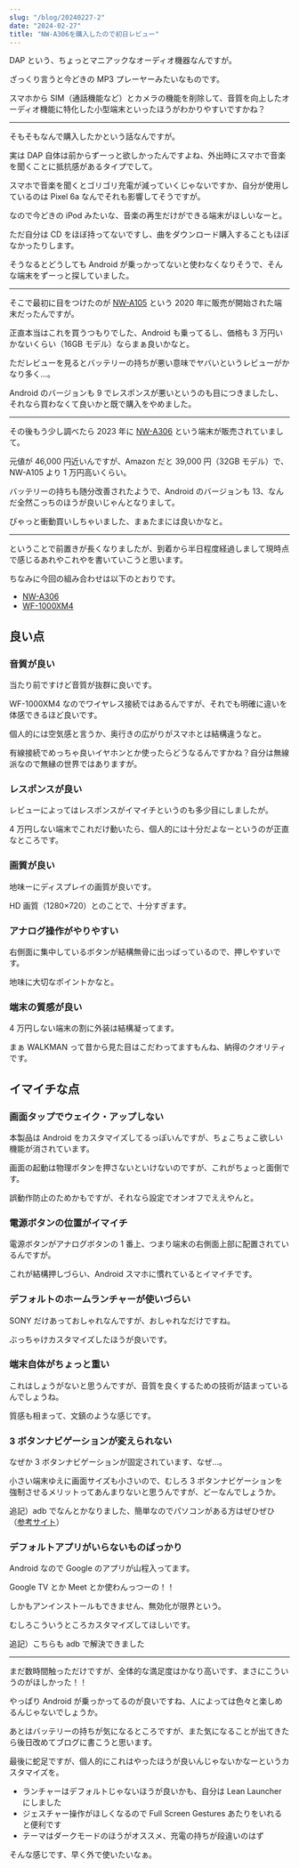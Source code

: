 ```yaml
---
slug: "/blog/20240227-2"
date: "2024-02-27"
title: "NW-A306を購入したので初日レビュー"
---
```


DAP という、ちょっとマニアックなオーディオ機器なんですが。

ざっくり言うと今どきの MP3 プレーヤーみたいなものです。

スマホから SIM（通話機能など）とカメラの機能を削除して、音質を向上したオーディオ機能に特化した小型端末といったほうがわかりやすいですかね？

---

そもそもなんで購入したかという話なんですが。

実は DAP 自体は前からずーっと欲しかったんですよね、外出時にスマホで音楽を聞くことに抵抗感があるタイプでして。

スマホで音楽を聞くとゴリゴリ充電が減っていくじゃないですか、自分が使用しているのは Pixel 6a なんでそれも影響してそうですが。

なので今どきの iPod みたいな、音楽の再生だけができる端末がほしいなーと。

ただ自分は CD をほぼ持ってないですし、曲をダウンロード購入することもほぼなかったりします。

そうなるとどうしても Android が乗っかってないと使わなくなりそうで、そんな端末をずーっと探していました。

---

そこで最初に目をつけたのが [NW-A105](https://amzn.to/42RofWd) という 2020 年に販売が開始された端末だったんですが。

正直本当はこれを買うつもりでした、Android も乗ってるし、価格も 3 万円いかないくらい（16GB モデル）ならまぁ良いかなと。

ただレビューを見るとバッテリーの持ちが悪い意味でヤバいというレビューがかなり多く…。

Android のバージョンも 9 でレスポンスが悪いというのも目につきましたし、それなら買わなくて良いかと既で購入をやめました。

---

その後もう少し調べたら 2023 年に [NW-A306](https://amzn.to/3USjzgM) という端末が販売されていまして。

元値が 46,000 円近いんですが、Amazon だと 39,000 円（32GB モデル）で、NW-A105 より 1 万円高いくらい。

バッテリーの持ちも随分改善されたようで、Android のバージョンも 13、なんだ全然こっちのほうが良いじゃんとなりまして。

ぴゃっと衝動買いしちゃいました、まぁたまには良いかなと。

---

ということで前置きが長くなりましたが、到着から半日程度経過しまして現時点で感じるあれやこれやを書いていこうと思います。

ちなみに今回の組み合わせは以下のとおりです。

- [NW-A306](https://amzn.to/3USjzgM)
- [WF-1000XM4](https://amzn.to/3wAxMVK)

## 良い点

### 音質が良い

当たり前ですけど音質が抜群に良いです。

WF-1000XM4 なのでワイヤレス接続ではあるんですが、それでも明確に違いを体感できるほど良いです。

個人的には空気感と言うか、奥行きの広がりがスマホとは結構違うなと。

有線接続でめっちゃ良いイヤホンとか使ったらどうなるんですかね？自分は無線派なので無縁の世界ではありますが。

### レスポンスが良い

レビューによってはレスポンスがイマイチというのも多少目にしましたが。

4 万円しない端末でこれだけ動いたら、個人的には十分だよなーというのが正直なところです。

### 画質が良い

地味ーにディスプレイの画質が良いです。

HD 画質（1280×720）とのことで、十分すぎます。

### アナログ操作がやりやすい

右側面に集中しているボタンが結構無骨に出っばっているので、押しやすいです。

地味に大切なポイントかなと。

### 端末の質感が良い

4 万円しない端末の割に外装は結構凝ってます。

まぁ WALKMAN って昔から見た目はこだわってますもんね、納得のクオリティです。

## イマイチな点

### 画面タップでウェイク・アップしない

本製品は Android をカスタマイズしてるっぽいんですが、ちょこちょこ欲しい機能が消されています。

画面の起動は物理ボタンを押さないといけないのですが、これがちょっと面倒です。

誤動作防止のためかもですが、それなら設定でオンオフでええやんと。

### 電源ボタンの位置がイマイチ

電源ボタンがアナログボタンの 1 番上、つまり端末の右側面上部に配置されているんですが。

これが結構押しづらい、Android スマホに慣れているとイマイチです。

### デフォルトのホームランチャーが使いづらい

SONY だけあっておしゃれなんですが、おしゃれなだけですね。

ぶっちゃけカスタマイズしたほうが良いです。

### 端末自体がちょっと重い

これはしょうがないと思うんですが、音質を良くするための技術が詰まっているんでしょうね。

質感も相まって、文鎮のような感じです。

### 3 ボタンナビゲーションが変えられない

なぜか 3 ボタンナビゲーションが固定されています、なぜ…。

小さい端末ゆえに画面サイズも小さいので、むしろ 3 ボタンナビゲーションを強制させるメリットってあんまりないと思うんですが、どーなんでしょうか。

追記）adb でなんとかなりました、簡単なのでパソコンがある方はぜひぜひ（[参考サイト](https://zenn.dev/okuoku/scraps/0e0662d23d98b9)）

### デフォルトアプリがいらないものばっかり

Android なので Google のアプリが山程入ってます。

Google TV とか Meet とか使わんっつーの！！

しかもアンインストールもできません、無効化が限界という。

むしろこういうところカスタマイズしてほしいです。

追記）こちらも adb で解決できました

---

まだ数時間触っただけですが、全体的な満足度はかなり高いです、まさにこういうのがほしかった！！

やっぱり Android が乗っかってるのが良いですね、人によっては色々と楽しめるんじゃないでしょうか。

あとはバッテリーの持ちが気になるところですが、また気になることが出てきたら後日改めてブログに書こうと思います。

最後に蛇足ですが、個人的にこれはやったほうが良いんじゃないかなーというカスタマイズを。

- ランチャーはデフォルトじゃないほうが良いかも、自分は Lean Launcher にしました
- ジェスチャー操作がほしくなるので Full Screen Gestures あたりをいれると便利です
- テーマはダークモードのほうがオススメ、充電の持ちが段違いのはず

そんな感じです、早く外で使いたいなぁ。
